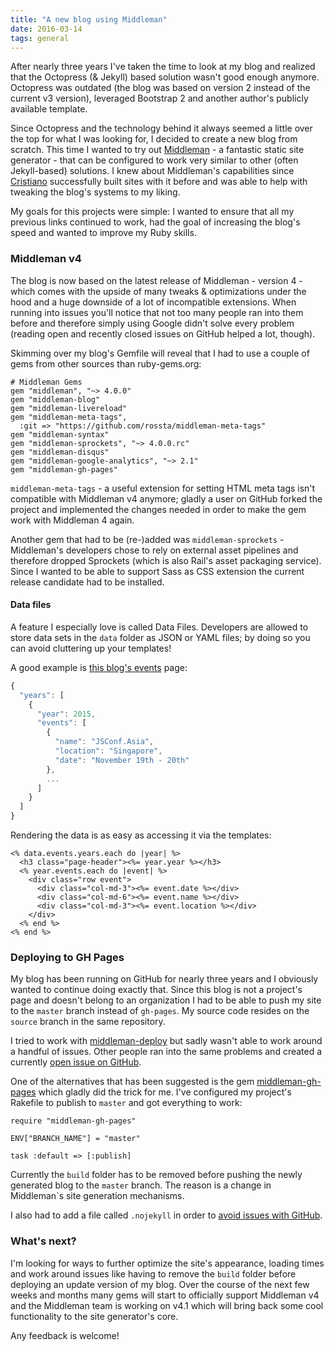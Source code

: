 ```yaml
---
title: "A new blog using Middleman"
date: 2016-03-14
tags: general
---
```

After nearly three years I've taken the time to look at my blog and realized that the Octopress (& Jekyll) based solution wasn't good enough anymore. Octopress was outdated (the blog was based on version 2 instead of the current v3 version), leveraged Bootstrap 2 and another author's publicly available template.

<!-- more -->

Since Octopress and the technology behind it always seemed a little over the top for what I was looking for, I decided to create a new blog from scratch. This time I wanted to try out [Middleman](http://middlemanapp.com) - a fantastic static site generator - that can be configured to work very similar to other (often Jekyll-based) solutions. I knew about Middleman's capabilities since [Cristiano](http://cristianobetta.com) successfully built sites with it before and was able to help with tweaking the blog's systems to my liking.

My goals for this projects were simple: I wanted to ensure that all my previous links continued to work, had the goal of increasing the blog's speed and wanted to improve my Ruby skills.

### Middleman v4

The blog is now based on the latest release of Middleman - version 4 - which comes with the upside of many tweaks &amp; optimizations under the hood and a huge downside of a lot of incompatible extensions. When running into issues you'll notice that not too many people ran into them before and therefore simply using Google didn't solve every problem (reading open and recently closed issues on GitHub helped a lot, though).

Skimming over my blog's Gemfile will reveal that I had to use a couple of gems from other sources than ruby-gems.org:

```
# Middleman Gems
gem "middleman", "~> 4.0.0"
gem "middleman-blog"
gem "middleman-livereload"
gem "middleman-meta-tags",
  :git => "https://github.com/rossta/middleman-meta-tags"
gem "middleman-syntax"
gem "middleman-sprockets", "~> 4.0.0.rc"
gem "middleman-disqus"
gem "middleman-google-analytics", "~> 2.1"
gem "middleman-gh-pages"
```

`middleman-meta-tags` - a useful extension for setting HTML meta tags isn't compatible with Middleman v4 anymore; gladly a user on GitHub forked the project and implemented the changes needed in order to make the gem work with Middleman 4 again.

Another gem that had to be (re-)added was `middleman-sprockets` - Middleman's developers chose to rely on external asset pipelines and therefore dropped Sprockets (which is also Rail's asset packaging service). Since I wanted to be able to support Sass as CSS extension the current release candidate had to be installed.

#### Data files

A feature I especially love is called Data Files. Developers are allowed to store data sets in the `data` folder as JSON or YAML files; by doing so you can avoid cluttering up your templates!

A good example is [this blog's events]('/events') page:

```javascript
{
  "years": [
    {
      "year": 2015,
      "events": [
        {
          "name": "JSConf.Asia",
          "location": "Singapore",
          "date": "November 19th - 20th"
        },
        ...
      ]
    }
  ]
}
````

Rendering the data is as easy as accessing it via the templates:

```erb
<% data.events.years.each do |year| %>
  <h3 class="page-header"><%= year.year %></h3>
  <% year.events.each do |event| %>
    <div class="row event">
      <div class="col-md-3"><%= event.date %></div>
      <div class="col-md-6"><%= event.name %></div>
      <div class="col-md-3"><%= event.location %></div>
    </div>
  <% end %>
<% end %>
```

### Deploying to GH Pages

My blog has been running on GitHub for nearly three years and I obviously wanted to continue doing exactly that. Since this blog is not a project's page and doesn't belong to an organization I had to be able to push my site to the `master` branch instead of `gh-pages`. My source code resides on the `source` branch in the same repository.

I tried to work with [middleman-deploy](http://github.com/middleman-contrib/middleman-deploy) but sadly wasn't able to work around a handful of issues. Other people ran into the same problems and created a currently [open issue on GitHub](http://github.com/middleman-contrib/middleman-deploy/issues/114).

One of the alternatives that has been suggested is the gem [middleman-gh-pages](http://github.com/edgecase/middleman-gh-pages) which gladly did the trick for me. I've configured my project's Rakefile to publish to `master` and got everything to work:

```
require "middleman-gh-pages"

ENV["BRANCH_NAME"] = "master"

task :default => [:publish]
```

Currently the `build` folder has to be removed before pushing the newly generated blog to the `master` branch. The reason is a change in Middleman`s site generation mechanisms.

I also had to add a file called `.nojekyll` in order to [avoid issues with GitHub](https://github.com/blog/572-bypassing-jekyll-on-github-pages).

### What's next?

I'm looking for ways to further optimize the site's appearance, loading times and work around issues like having to remove the `build` folder before deploying an update version of my blog. Over the course of the next few weeks and months many gems will start to officially support Middleman v4 and the Middleman team is working on v4.1 which will bring back some cool functionality to the site generator's core.

Any feedback is welcome!
